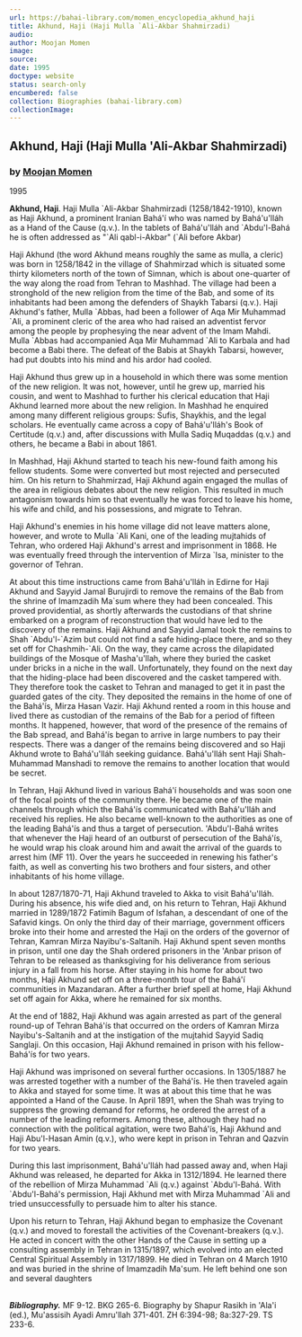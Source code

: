 ```yaml
---
url: https://bahai-library.com/momen_encyclopedia_akhund_haji
title: Akhund, Haji (Haji Mulla `Ali-Akbar Shahmirzadi)
audio: 
author: Moojan Momen
image: 
source: 
date: 1995
doctype: website
status: search-only
encumbered: false
collection: Biographies (bahai-library.com)
collectionImage: 
---
```



## Akhund, Haji (Haji Mulla 'Ali-Akbar Shahmirzadi)

### by [Moojan Momen](https://bahai-library.com/author/Moojan+Momen)

1995


**Akhund, Haji**. Haji Mulla \`Ali-Akbar Shahmirzadi (1258/1842-1910), known as Haji Akhund, a prominent Iranian Bahá'í who was named by Bahá'u'lláh as a Hand of the Cause (q.v.). In the tablets of Bahá'u'lláh and \`Abdu'l-Bahá he is often addressed as "\`Ali qabl-i-Akbar" (\`Ali before Akbar)

Haji Akhund (the word Akhund means roughly the same as mulla, a cleric) was born in 1258/1842 in the village of Shahmirzad which is situated some thirty kilometers north of the town of Simnan, which is about one-quarter of the way along the road from Tehran to Mashhad. The village had been a stronghold of the new religion from the time of the Bab, and some of its inhabitants had been among the defenders of Shaykh Tabarsi (q.v.). Haji Akhund's father, Mulla \`Abbas, had been a follower of Aqa Mir Muhammad \`Ali, a prominent cleric of the area who had raised an adventist fervor among the people by prophesying the near advent of the Imam Mahdi. Mulla \`Abbas had accompanied Aqa Mir Muhammad \`Ali to Karbala and had become a Babi there. The defeat of the Babis at Shaykh Tabarsi, however, had put doubts into his mind and his ardor had cooled.

Haji Akhund thus grew up in a household in which there was some mention of the new religion. It was not, however, until he grew up, married his cousin, and went to Mashhad to further his clerical education that Haji Akhund learned more about the new religion. In Mashhad he enquired among many different religious groups: Sufis, Shaykhis, and the legal scholars. He eventually came across a copy of Bahá'u'lláh's Book of Certitude (q.v.) and, after discussions with Mulla Sadiq Muqaddas (q.v.) and others, he became a Babi in about 1861.

In Mashhad, Haji Akhund started to teach his new-found faith among his fellow students. Some were converted but most rejected and persecuted him. On his return to Shahmirzad, Haji Akhund again engaged the mullas of the area in religious debates about the new religion. This resulted in much antagonism towards him so that eventually he was forced to leave his home, his wife and child, and his possessions, and migrate to Tehran.

Haji Akhund's enemies in his home village did not leave matters alone, however, and wrote to Mulla \`Ali Kani, one of the leading mujtahids of Tehran, who ordered Haji Akhund's arrest and imprisonment in 1868. He was eventually freed through the intervention of Mirza \`Isa, minister to the governor of Tehran.

At about this time instructions came from Bahá'u'lláh in Edirne for Haji Akhund and Sayyid Jamal Burujirdi to remove the remains of the Bab from the shrine of Imamzadih Ma\`sum where they had been concealed. This proved providential, as shortly afterwards the custodians of that shrine embarked on a program of reconstruction that would have led to the discovery of the remains. Haji Akhund and Sayyid Jamal took the remains to Shah \`Abdu'l-\`Azim but could not find a safe hiding-place there, and so they set off for Chashmih-\`Ali. On the way, they came across the dilapidated buildings of the Mosque of Masha'u'llah, where they buried the casket under bricks in a niche in the wall. Unfortunately, they found on the next day that the hiding-place had been discovered and the casket tampered with. They therefore took the casket to Tehran and managed to get it in past the guarded gates of the city. They deposited the remains in the home of one of the Bahá'ís, Mirza Hasan Vazir. Haji Akhund rented a room in this house and lived there as custodian of the remains of the Bab for a period of fifteen months. It happened, however, that word of the presence of the remains of the Bab spread, and Bahá'ís began to arrive in large numbers to pay their respects. There was a danger of the remains being discovered and so Haji Akhund wrote to Bahá'u'lláh seeking guidance. Bahá'u'lláh sent Haji Shah-Muhammad Manshadi to remove the remains to another location that would be secret.

In Tehran, Haji Akhund lived in various Bahá'í households and was soon one of the focal points of the community there. He became one of the main channels through which the Bahá'ís communicated with Bahá'u'lláh and received his replies. He also became well-known to the authorities as one of the leading Bahá'ís and thus a target of persecution. 'Abdu'l-Bahá writes that whenever the Haji heard of an outburst of persecution of the Bahá'ís, he would wrap his cloak around him and await the arrival of the guards to arrest him (MF 11). Over the years he succeeded in renewing his father's faith, as well as converting his two brothers and four sisters, and other inhabitants of his home village.

In about 1287/1870-71, Haji Akhund traveled to Akka to visit Bahá'u'lláh. During his absence, his wife died and, on his return to Tehran, Haji Akhund married in 1289/1872 Fatimih Bagum of Isfahan, a descendant of one of the Safavid kings. On only the third day of their marriage, government officers broke into their home and arrested the Haji on the orders of the governor of Tehran, Kamran Mirza Nayibu's-Saltanih. Haji Akhund spent seven months in prison, until one day the Shah ordered prisoners in the 'Anbar prison of Tehran to be released as thanksgiving for his deliverance from serious injury in a fall from his horse. After staying in his home for about two months, Haji Akhund set off on a three-month tour of the Bahá'í communities in Mazandaran. After a further brief spell at home, Haji Akhund set off again for Akka, where he remained for six months.

At the end of 1882, Haji Akhund was again arrested as part of the general round-up of Tehran Bahá'ís that occurred on the orders of Kamran Mirza Nayibu's-Saltanih and at the instigation of the mujtahid Sayyid Sadiq Sanglaji. On this occasion, Haji Akhund remained in prison with his fellow-Bahá'ís for two years.

Haji Akhund was imprisoned on several further occasions. In 1305/1887 he was arrested together with a number of the Bahá'ís. He then traveled again to Akka and stayed for some time. It was at about this time that he was appointed a Hand of the Cause. In April 1891, when the Shah was trying to suppress the growing demand for reforms, he ordered the arrest of a number of the leading reformers. Among these, although they had no connection with the political agitation, were two Bahá'ís, Haji Akhund and Haji Abu'l-Hasan Amin (q.v.), who were kept in prison in Tehran and Qazvin for two years.

During this last imprisonment, Bahá'u'lláh had passed away and, when Haji Akhund was released, he departed for Akka in 1312/1894. He learned there of the rebellion of Mirza Muhammad \`Ali (q.v.) against \`Abdu'l-Bahá. With \`Abdu'l-Bahá's permission, Haji Akhund met with Mirza Muhammad \`Ali and tried unsuccessfully to persuade him to alter his stance.

Upon his return to Tehran, Haji Akhund began to emphasize the Covenant (q.v.) and moved to forestall the activities of the Covenant-breakers (q.v.). He acted in concert with the other Hands of the Cause in setting up a consulting assembly in Tehran in 1315/1897, which evolved into an elected Central Spiritual Assembly in 1317/1899. He died in Tehran on 4 March 1910 and was buried in the shrine of Imamzadih Ma'sum. He left behind one son and several daughters  
 

_**Bibliography.**_ MF 9-12. BKG 265-6. Biography by Shapur Rasikh in 'Ala'i (ed.), Mu'assisih Ayadi Amru'llah 371-401. ZH 6:394-98; 8a:327-29. TS 233-6.